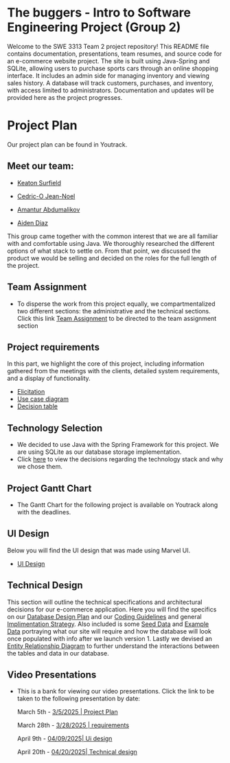 # **The buggers - Intro to Software Engineering Project (Group 2)**

Welcome to the SWE 3313 Team 2 project repository! This README file contains documentation, presentations, team resumes, and source code for an e-commerce website project. The site is built using Java-Spring and SQLite, allowing users to purchase sports cars through an online shopping interface. It includes an admin side for managing inventory and viewing sales history. A database will track customers, purchases, and inventory, with access limited to administrators. Documentation and updates will be provided here as the project progresses.



# **Project Plan**
Our project plan can be found in Youtrack.

## Meet our team: 
 - [Keaton Surfield](/Resumes/Keaton_Resume.md)


 - [Cedric-O Jean-Noel](/Resumes/Cedric_Resume.md)


 - [Amantur Abdumalikov](/Resumes/Amantur_Resume.md)


 - [Aiden Diaz](/Resumes/Aiden_Resume.md)

   
This group came together with the common interest that we are all familiar with and comfortable using Java.
We thoroughly researched the different options of what stack to settle on. 
From that point, we discussed the product we would be selling and decided on the roles for the full length of the
project.
## Team Assignment


- To disperse the work from this project equally, we compartmentalized two different sections: the administrative and the technical sections. Click this link [Team Assignment](Team_Assignments.md) to be directed to the team assignment section

## **Project requirements**

In this part, we highlight the core of this project, including information gathered from the meetings with the clients, detailed system requirements, and a display of functionality.
- [Elicitation ](Requirements_Elicitation.md)
- [Use case diagram](UseCase_Diagram.png)
- [Decision table](Decision_Tables.md)


## **Technology Selection**


- We decided to use Java with the Spring Framework for this project. We are using SQLite as our database storage implementation.
- Click [here](/Technology_Requirements.md) to view the decisions regarding the technology stack and why we chose them.

## **Project Gantt Chart**
- The Gantt Chart for the following project is available on Youtrack along with the deadlines.

## **UI Design** 
 Below you will find the UI design that was made using Marvel UI.
- [UI Design](https://marvelapp.com/prototype/g11bcj3)

## **Technical Design** 
 This section will outline the technical specifications and architectural decisions for our e-commerce application. Here you will find the specifics on our [Database Design Plan](https://github.com/cjeannoel2005/swe1-project/blob/main/Technical%20Design/Data_Storage_Plan.md) and our [Coding Guidelines](https://github.com/cjeannoel2005/swe1-project/blob/main/Technical%20Design/Coding_Rules.md) and general [Implimentation Strategy](https://github.com/cjeannoel2005/swe1-project/blob/main/Technical%20Design/Implementation_Information.md). Also included is some [Seed Data](https://github.com/cjeannoel2005/swe1-project/blob/main/Technical%20Design/Seed_Data.md) and [Example Data](https://github.com/cjeannoel2005/swe1-project/blob/main/Technical%20Design/Example_Data.md) portraying what our site will require and how the database will look once populated with info after we launch version 1. Lastly we devised an [Entity Relationship Diagram](https://github.com/cjeannoel2005/swe1-project/blob/main/Technical%20Design/ERD_Diagram.md) to further understand the interactions between the tables and data in our database.

## **Video Presentations**
- This is a bank for viewing our video presentations. Click the link to be taken to the following presentation by date:

  March 5th - [3/5/2025 | Project Plan](https://drive.google.com/file/d/1vihgnnPd1iwCRjwvhvswsGPNx3Gf1c9d/view?usp=sharing)


  March 28th - [3/28/2025 | requirements](https://www.loom.com/share/dad85f7540b1487fab6938aa0f2f6190?sid=74e2d9ec-310f-4e2b-9b2a-96f44f24dd3c)

  April 9th -  [04/09/2025| Ui design](https://www.loom.com/share/6f1c8116b0e349b682e3227df03ed0c6?t=1&sid=f79782f0-888a-43c4-8a1e-79d890167ad2)

  April 20th -  [04/20/2025| Technical design](https://drive.google.com/file/d/1N5uougCBweKeJw_ngrXf8bhQMXk4-c26/view?usp=sharing)
